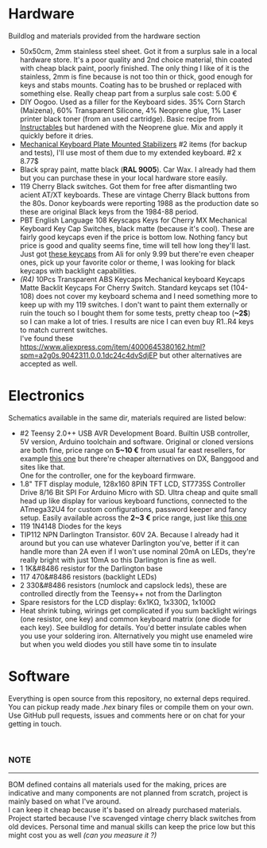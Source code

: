 # Hardware
Buildlog and materials provided from the hardware section
- 50x50cm, 2mm stainless steel sheet. Got it from a surplus sale in a local hardware store. It's a poor quality and 2nd choice
  material, thin coated with cheap black paint, poorly finished. The only thing I like of it is the stainless, 2mm is fine because
  is not too thin or thick, good enough for keys and stabs mounts. Coating has to be brushed or replaced with something else.
  Really cheap part from a surplus sale cost: 5.00 €
- DIY Oogoo. Used as a filler for the Keyboard sides. 35% Corn Starch (Maizena), 60% Transparent Silicone, 4% Neoprene glue, 1%
  Laser printer black toner (from an used cartridge). Basic recipe from
  [Instructables](https://www.instructables.com/id/How-To-Make-Your-Own-Sugru-Substitute/)
  but hardened with the Neoprene glue. Mix and apply it quickly before it dries.
- [Mechanical Keyboard Plate Mounted Stabilizers](
https://www.banggood.com/Mechanical-Keyboard-Plate-Mounted-Stabilizer-6_25u-Modifier-Key-Spacebar-For-104108Keys-p-1249526.html?rmmds=search&cur_warehouse=CN
  )
  #2 items (for backup and tests), I'll use most of them due to my extended keyboard. #2 x 8.77$
- Black spray paint, matte black (**RAL 9005**).  Car Wax. I already had them but you can purchase these in your local hardware
  store easily.
- 119 Cherry Black switches. Got them for free after dismantling two acient AT/XT keyboards. These are vintage Cherry Black buttons 
  from the 80s. Donor keyboards were reporting 1988 as the production date so these are original Black keys from the 1984-88 period.
- PBT English Language 108 Keyscaps Keys for Cherry MX Mechanical Keyboard Key Cap Switches, black matte (because it's cool).
  These are fairly good keycaps even if the price is bottom low. Nothing fancy but price is good and quality seems fine, time will
  tell how long they'll last.
  Just got [these keycaps](https://www.aliexpress.com/item/32902062981.html?spm=a2g0s.9042311.0.0.2c404c4dDWLgtp) from Ali for only 9.99
  but there're even cheaper ones, pick up your favorite color or theme, I was looking for black keycaps with backlight capabilities.
- _(R4)_ 10Pcs Transparent ABS Keycaps Mechanical keyboard Keycaps Matte Backlit Keycaps For Cherry Switch. Standard keycaps set
  (104-108) does not cover my keyboard schema and I need something more to keep up with my 119 switches. I don't want to paint them
  externally or ruin the touch so I bought them for some tests, pretty cheap too (**~2$**) so I can make a lot of tries. I results
  are nice I can even buy R1..R4 keys to match current switches.  
  I've found these https://www.aliexpress.com/item/4000645380162.html?spm=a2g0s.9042311.0.0.1dc24c4dvSdjEP but other alternatives
  are accepted as well.


# Electronics
Schematics available in the same dir, materials required are listed below:
- #2 Teensy 2.0++ USB AVR Development Board. Builtin USB controller, 5V version, Arduino toolchain and software. Original or cloned
  versions are both fine, price range on **5~10 €** from usual far east resellers, for example [this one](
      https://www.aliexpress.com/item/4000431099525.html?spm=a2g0s.9042311.0.0.5e3c4c4djyiYr1
  ) but there're cheaper alternatives on DX, Banggood and sites like that.  
  One for the controller, one for the keyboard firmware.
- 1.8" TFT display module, 128x160 8PIN TFT LCD, ST7735S Controller Drive 8/16 Bit SPI For Arduino Micro with SD.
  Ultra cheap and quite small head up like display for various keyboard functions, connected to the ATmega32U4 for
  custom configurations, password keeper and fancy setup. Easily available across the **2~3 €** price range, just like
  [this one](
      https://www.aliexpress.com/item/32906859151.html?src=google&src=google&albch=shopping&acnt=494-037-6276&isdl=y&slnk=&plac=&mtctp=&albbt=Google_7_shopping&aff_platform=google&aff_short_key=UneMJZVf&&albagn=888888&albcp=1691306153&albag=64902423734&trgt=743612850714&crea=it32906859151&netw=u&device=c&albpg=743612850714&albpd=it32906859151&gclid=EAIaIQobChMInuu7oIiq6AIVxcmyCh1Fnw5LEAQYAiABEgJ8wPD_BwE&gclsrc=aw.ds
  )
- 119 1N4148 Diodes for the keys
- TIP112 NPN Darlington Transistor. 60V 2A. Because I already had it around but you can use whatever Darlington you've, better if it
  can handle more than 2A even if I won't use nominal 20mA on LEDs, they're really bright with just 10mA so this Darlington is fine
  as well.
- 1 1K&#8486 resistor for the Darlington base
- 117 470&#8486 resistors (backlight LEDs)
- 2 330&#8486 resistors (numlock and capslock leds), these are controlled directly from the Teensy++ not from the Darlington
- Spare resistors for the LCD display: 6x1K&#8486;, 1x330&#8486;, 1x100&#8486;
- Heat shrink tubing, wirings get complicated if you sum backlight wirings (one resistor, one key) and common keyboard matrix (one diode
  for each key). See buildlog for details.  You'd better insulate cables when you use your soldering iron. Alternatively you might use
  enameled wire but when you weld diodes you still have some tin to insulate


# Software
Everything is open source from this repository, no external deps required. You can pickup ready made _.hex_ binary files or compile them
on your own.  
Use GitHub pull requests, issues and comments here or on chat for your getting in touch.


&nbsp;
### NOTE
---
BOM defined contains all materials used for the making, prices are indicative and many components are not planned from scratch,
project is mainly based on what I've around.  
I can keep it cheap because it's based on already purchased materials. Project started because I've scavenged vintage cherry black
switches from old devices. Personal time and manual skills can keep the price low but this might cost you as well 
_(can you measure it ?)_

